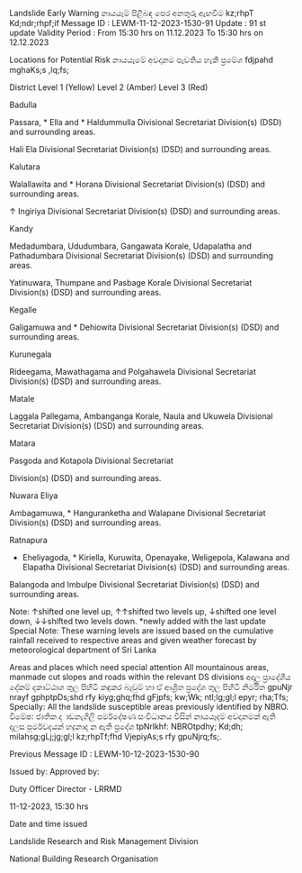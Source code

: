 Landslide Early Warning නායයෑම් පිළිබඳ පෙර අනතුරු ඇඟවීම kz;rhpT Kd;ndr;rhpf;if Message ID : LEWM-11-12-2023-1530-91 Update : 91 st update Validity Period : From 15:30 hrs on 11.12.2023 To 15:30 hrs on 12.12.2023

Locations for Potential Risk නායයෑමේ අවදානම පැවතිය හැකි ප්‍රමේශ fdjpahd mghaKs;s ,lq;fs;

District Level 1 (Yellow) Level 2 (Amber) Level 3 (Red)

Badulla

Passara, * Ella and * Haldummulla Divisional Secretariat Division(s) (DSD) and surrounding areas.

Hali Ela Divisional Secretariat Division(s) (DSD) and surrounding areas.

Kalutara

Walallawita and * Horana Divisional Secretariat Division(s) (DSD) and surrounding areas.

↑ Ingiriya Divisional Secretariat Division(s) (DSD) and surrounding areas.

Kandy

Medadumbara, Ududumbara, Gangawata Korale, Udapalatha and Pathadumbara Divisional Secretariat Division(s) (DSD) and surrounding areas.

Yatinuwara, Thumpane and Pasbage Korale Divisional Secretariat Division(s) (DSD) and surrounding areas.

Kegalle

Galigamuwa and * Dehiowita Divisional Secretariat Division(s) (DSD) and surrounding areas.

Kurunegala

Rideegama, Mawathagama and Polgahawela Divisional Secretariat Division(s) (DSD) and surrounding areas.

Matale

Laggala Pallegama, Ambanganga Korale, Naula and Ukuwela Divisional Secretariat Division(s) (DSD) and surrounding areas.

Matara

Pasgoda and Kotapola Divisional Secretariat

Division(s) (DSD) and surrounding areas.

Nuwara Eliya

Ambagamuwa, * Hanguranketha and Walapane Divisional Secretariat Division(s) (DSD) and surrounding areas.

Ratnapura

* Eheliyagoda, * Kiriella, Kuruwita, Openayake, Weligepola, Kalawana and Elapatha Divisional Secretariat Division(s) (DSD) and surrounding areas.

Balangoda and Imbulpe Divisional Secretariat Division(s) (DSD) and surrounding areas.

Note: ↑shifted one level up, ↑↑shifted two levels up, ↓shifted one level down, ↓↓shifted two levels down. *newly added with the last update Special Note: These warning levels are issued based on the cumulative rainfall received to respective areas and given weather forecast by meteorological department of Sri Lanka

Areas and places which need special attention All mountainous areas, manmade cut slopes and roads within the relevant DS divisions අදාල ප්‍රාදේශීය දේකම් දකාට්ඨාශ තුල පිහිටි කඳුකර බෑවුම් හා ඒ ආශ්‍රිත ප්‍රදේශ තුල පිහිටි නිර්මිත gpuNjr nrayf gphptpDs;shd rfy kiyg;ghq;fhd gFjpfs; kw;Wk; ntl;lg;gl;l epyr; rha;Tfs; Specially: All the landslide susceptible areas previously identified by NBRO. විමේෂ: ජාතික ද ාඩනැගිලි පර්මදේෂණ සංවිධානය විසින් නායයෑදම් අවදානමක් ඇති දලස පුර්මවදයන් හදුනාද න ඇති ප්‍රදේශ tpNrlkhf: NBROtpdhy; Kd;dh; milahsg;gLj;jg;gl;l kz;rhpTf;fhd VjepiyAs;s rfy gpuNjrq;fs;.

Previous Message ID : LEWM-10-12-2023-1530-90

Issued by: Approved by:

Duty Officer Director - LRRMD

11-12-2023, 15:30 hrs

Date and time issued

Landslide Research and Risk Management Division

National Building Research Organisation